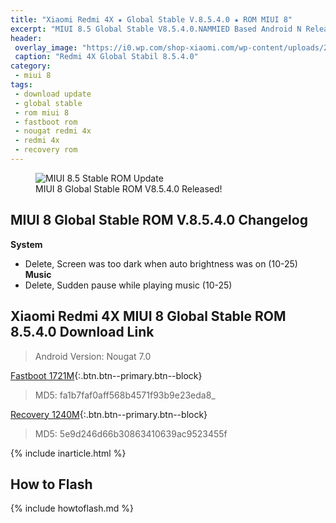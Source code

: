 ```yaml
---
title: "Xiaomi Redmi 4X ★ Global Stable V.8.5.4.0 ★ ROM MIUI 8"
excerpt: "MIUI 8.5 Global Stable V8.5.4.0.NAMMIED Based Android N Released for Redmi 4X!"
header:
 overlay_image: "https://i0.wp.com/shop-xiaomi.com/wp-content/uploads/2017/05/Xiaomi-Redmi-4X-2GB-16GB-Black-5.jpg?resize=640%2C300"
 caption: "Redmi 4X Global Stabil 8.5.4.0"
category:
 - miui 8
tags:
 - download update
 - global stable
 - rom miui 8
 - fastboot rom
 - nougat redmi 4x
 - redmi 4x
 - recovery rom
---
```

<figure><img alt="MIUI 8.5 Stable ROM Update" src="https://i0.wp.com/xiaomi.gadgetsacademy.netdna-cdn.com/wp-content/uploads/2017/06/MIUI-8.5-Xiaomi-phones.jpg"/>
<figcaption>MIUI 8 Global Stable ROM V8.5.4.0 Released!</figcaption></figure>

## MIUI 8 Global Stable ROM V.8.5.4.0 Changelog

**System**
- Delete, Screen was too dark when auto brightness was on (10-25)
**Music**
- Delete, Sudden pause while playing music (10-25)

## Xiaomi Redmi 4X MIUI 8 Global Stable ROM 8.5.4.0 Download Link

> Android Version: Nougat 7.0

[Fastboot 1721M](bigota?ver=V8.5.4.0.NAMMIED&type=santoni_global_images&name=20170930.0000.00_7.1_global_fa1b7faf0a.tgz){:.btn.btn--primary.btn--block}
> MD5: fa1b7faf0aff568b4571f93b9e23eda8_

[Recovery 1240M](/bigota?type=miui_HM4XGlobal&ver=V8.5.4.0.NAMMIED&name=5e9d246d66_7.1.zip){:.btn.btn--primary.btn--block}
> MD5: 5e9d246d66b30863410639ac9523455f

{% include inarticle.html %}

## How to Flash

{% include howtoflash.md %}
